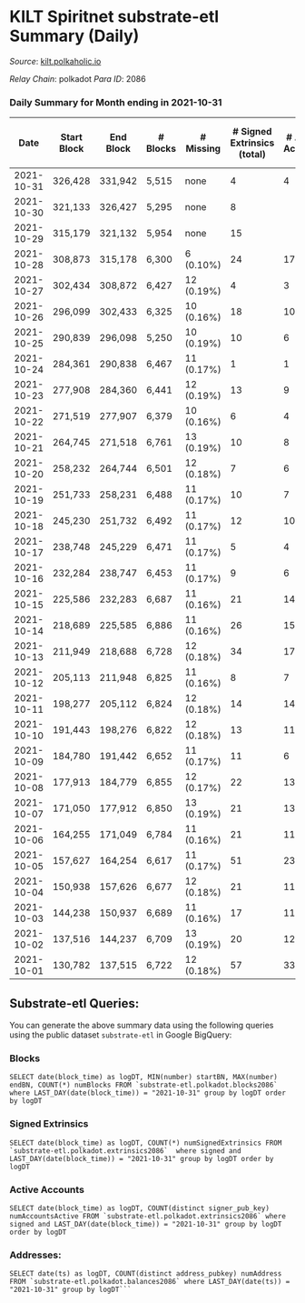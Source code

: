 # KILT Spiritnet substrate-etl Summary (Daily)

_Source_: [kilt.polkaholic.io](https://kilt.polkaholic.io)

*Relay Chain*: polkadot
*Para ID*: 2086



### Daily Summary for Month ending in 2021-10-31


| Date | Start Block | End Block | # Blocks | # Missing | # Signed Extrinsics (total) | # Active Accounts | # Addresses with Balances | # Events | # Transfers | # XCM Transfers In | # XCM Transfers Out |
| ---- | ----------- | --------- | -------- | --------- | --------------------------- | ----------------- | ------------------------- | -------- | ----------- | ------------------ | ------------------- |
| 2021-10-31 | 326,428 | 331,942 | 5,515 | none  | 4 | 4 | 320 | 57,358 |   |   |   |
| 2021-10-30 | 321,133 | 326,427 | 5,295 | none  | 8 |  | 320 | 57,785 |   |   |   |
| 2021-10-29 | 315,179 | 321,132 | 5,954 | none  | 15 |  | 320 | 58,273 | 2 ($1,223,246.75) |   |   |
| 2021-10-28 | 308,873 | 315,178 | 6,300 | 6 (0.10%) | 24 | 17 | 320 | 60,287 | 3 ($869,935.41) |   |   |
| 2021-10-27 | 302,434 | 308,872 | 6,427 | 12 (0.19%) | 4 | 3 |  | 61,165 |   |   |   |
| 2021-10-26 | 296,099 | 302,433 | 6,325 | 10 (0.16%) | 18 | 10 |  | 61,591 |   |   |   |
| 2021-10-25 | 290,839 | 296,098 | 5,250 | 10 (0.19%) | 10 | 6 |  | 51,961 | 2 ($257,229.96) |   |   |
| 2021-10-24 | 284,361 | 290,838 | 6,467 | 11 (0.17%) | 1 | 1 |  | 60,940 |   |   |   |
| 2021-10-23 | 277,908 | 284,360 | 6,441 | 12 (0.19%) | 13 | 9 |  | 60,854 |   |   |   |
| 2021-10-22 | 271,519 | 277,907 | 6,379 | 10 (0.16%) | 6 | 4 |  | 60,222 | 1 ($249,071.85) |   |   |
| 2021-10-21 | 264,745 | 271,518 | 6,761 | 13 (0.19%) | 10 | 8 |  | 63,725 | 4 ($482,994.25) |   |   |
| 2021-10-20 | 258,232 | 264,744 | 6,501 | 12 (0.18%) | 7 | 6 |  | 61,350 |   |   |   |
| 2021-10-19 | 251,733 | 258,231 | 6,488 | 11 (0.17%) | 10 | 7 |  | 60,961 | 3 ($1,426,606.76) |   |   |
| 2021-10-18 | 245,230 | 251,732 | 6,492 | 11 (0.17%) | 12 | 10 |  | 61,010 |   |   |   |
| 2021-10-17 | 238,748 | 245,229 | 6,471 | 11 (0.17%) | 5 | 4 |  | 60,753 |   |   |   |
| 2021-10-16 | 232,284 | 238,747 | 6,453 | 11 (0.17%) | 9 | 6 |  | 60,583 |   |   |   |
| 2021-10-15 | 225,586 | 232,283 | 6,687 | 11 (0.16%) | 21 | 14 |  | 60,936 | 8 ($60,300,792.94) |   |   |
| 2021-10-14 | 218,689 | 225,585 | 6,886 | 11 (0.16%) | 26 | 15 |  | 60,310 | 5 ($24,619,345.37) |   |   |
| 2021-10-13 | 211,949 | 218,688 | 6,728 | 12 (0.18%) | 34 | 17 |  | 57,768 | 5 ($1,858,478.71) |   |   |
| 2021-10-12 | 205,113 | 211,948 | 6,825 | 11 (0.16%) | 8 | 7 |  | 57,499 |   |   |   |
| 2021-10-11 | 198,277 | 205,112 | 6,824 | 12 (0.18%) | 14 | 14 |  | 55,382 |   |   |   |
| 2021-10-10 | 191,443 | 198,276 | 6,822 | 12 (0.18%) | 13 | 11 |  | 54,236 |   |   |   |
| 2021-10-09 | 184,780 | 191,442 | 6,652 | 11 (0.17%) | 11 | 6 |  | 52,468 |   |   |   |
| 2021-10-08 | 177,913 | 184,779 | 6,855 | 12 (0.17%) | 22 | 13 |  | 52,511 | 2 ($1,176,198.75) |   |   |
| 2021-10-07 | 171,050 | 177,912 | 6,850 | 13 (0.19%) | 21 | 13 |  | 50,407 | 3 ($207,010.98) |   |   |
| 2021-10-06 | 164,255 | 171,049 | 6,784 | 11 (0.16%) | 21 | 11 |  | 48,553 |   |   |   |
| 2021-10-05 | 157,627 | 164,254 | 6,617 | 11 (0.17%) | 51 | 23 |  | 44,492 |   |   |   |
| 2021-10-04 | 150,938 | 157,626 | 6,677 | 12 (0.18%) | 21 | 11 |  | 40,178 |   |   |   |
| 2021-10-03 | 144,238 | 150,937 | 6,689 | 11 (0.16%) | 17 | 11 |  | 37,952 |   |   |   |
| 2021-10-02 | 137,516 | 144,237 | 6,709 | 13 (0.19%) | 20 | 12 |  | 36,519 |   |   |   |
| 2021-10-01 | 130,782 | 137,515 | 6,722 | 12 (0.18%) | 57 | 33 |  | 30,589 |   |   |   |

## Substrate-etl Queries:
You can generate the above summary data using the following queries using the public dataset `substrate-etl` in Google BigQuery:


### Blocks
```
SELECT date(block_time) as logDT, MIN(number) startBN, MAX(number) endBN, COUNT(*) numBlocks FROM `substrate-etl.polkadot.blocks2086`  where LAST_DAY(date(block_time)) = "2021-10-31" group by logDT order by logDT
```


### Signed Extrinsics
```
SELECT date(block_time) as logDT, COUNT(*) numSignedExtrinsics FROM `substrate-etl.polkadot.extrinsics2086`  where signed and LAST_DAY(date(block_time)) = "2021-10-31" group by logDT order by logDT
```


### Active Accounts
```
SELECT date(block_time) as logDT, COUNT(distinct signer_pub_key) numAccountsActive FROM `substrate-etl.polkadot.extrinsics2086` where signed and LAST_DAY(date(block_time)) = "2021-10-31" group by logDT order by logDT
```


### Addresses:
```
SELECT date(ts) as logDT, COUNT(distinct address_pubkey) numAddress FROM `substrate-etl.polkadot.balances2086` where LAST_DAY(date(ts)) = "2021-10-31" group by logDT```

